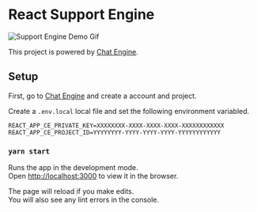 # React Support Engine

![Support Engine Demo Gif](https://chat-engine-assets.s3.amazonaws.com/tutorials/react-support-engine/support-engine-demo.gif)

This project is powered by [Chat Engine](https://chatengine.io).

## Setup

First, go to [Chat Engine](https://chatengine.io) and create a account and project.

Create a `.env.local` local file and set the following environment variabled.

```
REACT_APP_CE_PRIVATE_KEY=XXXXXXXX-XXXX-XXXX-XXXX-XXXXXXXXXXXX
REACT_APP_CE_PROJECT_ID=YYYYYYYY-YYYY-YYYY-YYYY-YYYYYYYYYYYY
```

### `yarn start`

Runs the app in the development mode.\
Open [http://localhost:3000](http://localhost:3000) to view it in the browser.

The page will reload if you make edits.\
You will also see any lint errors in the console.
